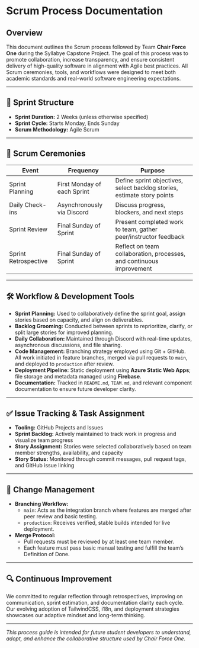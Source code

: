 # Scrum Process Documentation

## Overview

This document outlines the Scrum process followed by Team **Chair Force One** during the Syllabye Capstone Project. The goal of this process was to promote collaboration, increase transparency, and ensure consistent delivery of high-quality software in alignment with Agile best practices. All Scrum ceremonies, tools, and workflows were designed to meet both academic standards and real-world software engineering expectations.

---

## 📅 Sprint Structure

- **Sprint Duration:** 2 Weeks (unless otherwise specified)
- **Sprint Cycle:** Starts Monday, Ends Sunday
- **Scrum Methodology:** Agile Scrum

---

## 🧭 Scrum Ceremonies

| Event               | Frequency                 | Purpose                                                                 |
|---------------------|---------------------------|-------------------------------------------------------------------------|
| Sprint Planning     | First Monday of each Sprint | Define sprint objectives, select backlog stories, estimate story points |
| Daily Check-ins     | Asynchronously via Discord | Discuss progress, blockers, and next steps                              |
| Sprint Review       | Final Sunday of Sprint     | Present completed work to team, gather peer/instructor feedback         |
| Sprint Retrospective| Final Sunday of Sprint     | Reflect on team collaboration, processes, and continuous improvement    |

---

## 🛠️ Workflow & Development Tools

- **Sprint Planning:** Used to collaboratively define the sprint goal, assign stories based on capacity, and align on deliverables.
- **Backlog Grooming:** Conducted between sprints to reprioritize, clarify, or split large stories for improved planning.
- **Daily Collaboration:** Maintained through Discord with real-time updates, asynchronous discussions, and file sharing.
- **Code Management:** Branching strategy employed using Git + GitHub. All work initiated in feature branches, merged via pull requests to `main`, and deployed to `production` after review.
- **Deployment Pipeline:** Static deployment using **Azure Static Web Apps**; file storage and metadata managed using **Firebase**.
- **Documentation:** Tracked in `README.md`, `TEAM.md`, and relevant component documentation to ensure future developer clarity.

---

## ✅ Issue Tracking & Task Assignment

- **Tooling:** GitHub Projects and Issues
- **Sprint Backlog:** Actively maintained to track work in progress and visualize team progress
- **Story Assignment:** Stories were selected collaboratively based on team member strengths, availability, and capacity
- **Story Status:** Monitored through commit messages, pull request tags, and GitHub issue linking

---

## 🔄 Change Management

- **Branching Workflow:**
  - `main`: Acts as the integration branch where features are merged after peer review and basic testing.
  - `production`: Receives verified, stable builds intended for live deployment.
- **Merge Protocol:**
  - Pull requests must be reviewed by at least one team member.
  - Each feature must pass basic manual testing and fulfill the team’s Definition of Done.

---

## 🔍 Continuous Improvement

We committed to regular reflection through retrospectives, improving on communication, sprint estimation, and documentation clarity each cycle. Our evolving adoption of TailwindCSS, i18n, and deployment strategies showcases our adaptive mindset and long-term thinking.

---

*This process guide is intended for future student developers to understand, adopt, and enhance the collaborative structure used by Chair Force One.*
